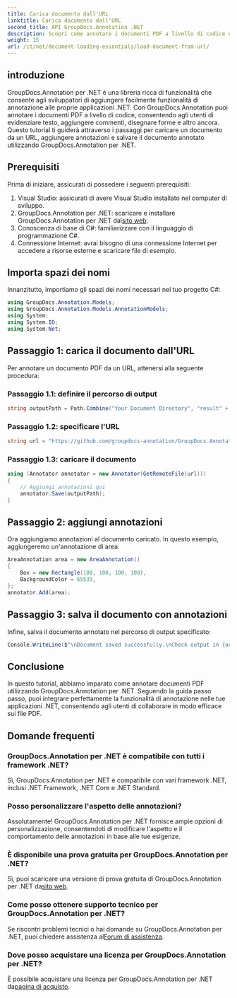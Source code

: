 ```yaml
---
title: Carica documento dall'URL
linktitle: Carica documento dall'URL
second_title: API GroupDocs.Annotation .NET
description: Scopri come annotare i documenti PDF a livello di codice utilizzando GroupDocs.Annotation per .NET. Tutorial passo passo con esempi di codice.
weight: 15
url: /it/net/document-loading-essentials/load-document-from-url/
---
```

## introduzione
GroupDocs.Annotation per .NET è una libreria ricca di funzionalità che consente agli sviluppatori di aggiungere facilmente funzionalità di annotazione alle proprie applicazioni .NET. Con GroupDocs.Annotation puoi annotare i documenti PDF a livello di codice, consentendo agli utenti di evidenziare testo, aggiungere commenti, disegnare forme e altro ancora. Questo tutorial ti guiderà attraverso i passaggi per caricare un documento da un URL, aggiungere annotazioni e salvare il documento annotato utilizzando GroupDocs.Annotation per .NET.
## Prerequisiti
Prima di iniziare, assicurati di possedere i seguenti prerequisiti:
1. Visual Studio: assicurati di avere Visual Studio installato nel computer di sviluppo.
2.  GroupDocs.Annotation per .NET: scaricare e installare GroupDocs.Annotation per .NET dal[sito web](https://releases.groupdocs.com/annotation/net/).
3. Conoscenza di base di C#: familiarizzare con il linguaggio di programmazione C#.
4. Connessione Internet: avrai bisogno di una connessione Internet per accedere a risorse esterne e scaricare file di esempio.

## Importa spazi dei nomi
Innanzitutto, importiamo gli spazi dei nomi necessari nel tuo progetto C#:
```csharp
using GroupDocs.Annotation.Models;
using GroupDocs.Annotation.Models.AnnotationModels;
using System;
using System.IO;
using System.Net;
```
## Passaggio 1: carica il documento dall'URL
Per annotare un documento PDF da un URL, attenersi alla seguente procedura:
### Passaggio 1.1: definire il percorso di output
```csharp
string outputPath = Path.Combine("Your Document Directory", "result" + Path.GetExtension("input.pdf"));
```
### Passaggio 1.2: specificare l'URL
```csharp
string url = "https://github.com/groupdocs-annotation/GroupDocs.Annotation-for-.NET/blob/master/Examples/Resources/SampleFiles/input.pdf?raw=true";
```
### Passaggio 1.3: caricare il documento
```csharp
using (Annotator annotator = new Annotator(GetRemoteFile(url)))
{
    // Aggiungi annotazioni qui
    annotator.Save(outputPath);
}
```
## Passaggio 2: aggiungi annotazioni
Ora aggiungiamo annotazioni al documento caricato. In questo esempio, aggiungeremo un'annotazione di area:
```csharp
AreaAnnotation area = new AreaAnnotation()
{
    Box = new Rectangle(100, 100, 100, 100),
    BackgroundColor = 65535,
};
annotator.Add(area);
```
## Passaggio 3: salva il documento con annotazioni
Infine, salva il documento annotato nel percorso di output specificato:
```csharp
Console.WriteLine($"\nDocument saved successfully.\nCheck output in {outputPath}.");
```

## Conclusione
In questo tutorial, abbiamo imparato come annotare documenti PDF utilizzando GroupDocs.Annotation per .NET. Seguendo la guida passo passo, puoi integrare perfettamente la funzionalità di annotazione nelle tue applicazioni .NET, consentendo agli utenti di collaborare in modo efficace sui file PDF.

## Domande frequenti
### GroupDocs.Annotation per .NET è compatibile con tutti i framework .NET?
Sì, GroupDocs.Annotation per .NET è compatibile con vari framework .NET, inclusi .NET Framework, .NET Core e .NET Standard.
### Posso personalizzare l'aspetto delle annotazioni?
Assolutamente! GroupDocs.Annotation per .NET fornisce ampie opzioni di personalizzazione, consentendoti di modificare l'aspetto e il comportamento delle annotazioni in base alle tue esigenze.
### È disponibile una prova gratuita per GroupDocs.Annotation per .NET?
 Sì, puoi scaricare una versione di prova gratuita di GroupDocs.Annotation per .NET da[sito web](https://releases.groupdocs.com/).
### Come posso ottenere supporto tecnico per GroupDocs.Annotation per .NET?
 Se riscontri problemi tecnici o hai domande su GroupDocs.Annotation per .NET, puoi chiedere assistenza al[Forum di assistenza](https://forum.groupdocs.com/c/annotation/10).
### Dove posso acquistare una licenza per GroupDocs.Annotation per .NET?
 È possibile acquistare una licenza per GroupDocs.Annotation per .NET da[pagina di acquisto](https://purchase.groupdocs.com/buy).